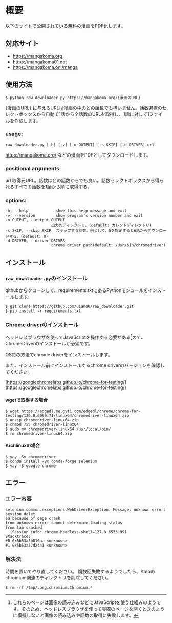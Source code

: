 # 概要
以下のサイトで公開されている無料の漫画をPDF化します。

## 対応サイト
- https://mangakoma.org
- https://mangakoma01.net
- https://mangakoma.onl/manga

## 使用方法

```shell-session
$ python raw_downloader.py https://mangakoma.org/{漫画のURL}
```

{漫画のURL} に与えるURLは漫画の中のどの話数でも構いません。話数選択のセレクトボックスから自動で1話から全話数のURLを取得し、1話に対して1ファイルを作成します。

### usage:

`raw_downloader.py [-h] [-v] [-o OUTPUT] [-s SKIP] [-d DRIVER] url`

https://mangakoma.org/ などの漫画をPDFとしてダウンロードします。

### positional arguments:
  url                   取得元URL。話数はどの話数からでも良い。話数セレクトボックスから得られるすべての話数を1話から順に取得する。

### options:

```
-h, --help            show this help message and exit
-v, --version         show program's version number and exit
-o OUTPUT, --output OUTPUT
                    出力先ディレクトリ。(default: カレントディレクトリ)
-s SKIP, --skip SKIP  スキップする話数。例として、5を指定すると6話からダウンロードする。(default: 0)
-d DRIVER, --driver DRIVER
                    chrome driver path(default: /usr/bin/chromedriver)
```

## インストール

### `raw_downloader.py`のインストール

githubからクローンして、requirements.txtにあるPythonモジュールをインストールします。

```
$ git clone https://github.com/u1and0/raw_downloader.git
$ pip install -r requirements.txt
```

### Chrome driverのインストール
ヘッドレスブラウザを使ってJavaScriptを操作する必要がある[^1]ので、ChromeDriverのインストールが必須です。

[^1]: これらのページは画像の読み込みなどにJavaScriptを使う仕組みのようです。そのため、ヘッドレスブラウザを使って実際のページを開くときのように模擬しないと画像の読み込みや話数の取得に失敗します。

OS毎の方法でchrome driverをインストールします。

また、インストール前にインストールするchrome driverのバージョンを確認してください。

[https://googlechromelabs.github.io/chrome-for-testing/](https://googlechromelabs.github.io/chrome-for-testing/)

#### wgetで取得する場合

```
$ wget https://edgedl.me.gvt1.com/edgedl/chrome/chrome-for-testing/120.0.6099.71/linux64/chromedriver-linux64.zip
$ unzip chromedriver-linux64.zip
$ chmod 755 chromedriver-linux64
$ sudo mv chromedriver-linux64 /usr/local/bin/
$ rm chromedriver-linux64.zip
```

#### Archlinuxの場合

```shell-session
$ yay -Sy chromedriver
$ conda install -yc conda-forge selenium
$ yay -S google-chrome
```


## エラー


### エラー内容

```
selenium.common.exceptions.WebDriverException: Message: unknown error: session delet
ed because of page crash
from unknown error: cannot determine loading status
from tab crashed
  (Session info: chrome-headless-shell=127.0.6533.99)
Stacktrace:
#0 0x5b53a3b016aa <unknown>
#1 0x5b53a37d2441 <unknown>
```

### 解決法
時間を置いてやり直してください。
複数回失敗するようでしたら、/tmpのchromium関連のディレクトリを削除してください。

```
$ rm -rf /tmp/.org.chromium.Chromium.*
```

